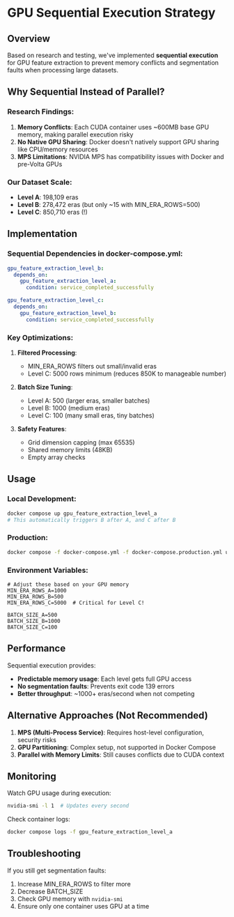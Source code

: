 # GPU Sequential Execution Strategy

## Overview

Based on research and testing, we've implemented **sequential execution** for GPU feature extraction to prevent memory conflicts and segmentation faults when processing large datasets.

## Why Sequential Instead of Parallel?

### Research Findings:
1. **Memory Conflicts**: Each CUDA container uses ~600MB base GPU memory, making parallel execution risky
2. **No Native GPU Sharing**: Docker doesn't natively support GPU sharing like CPU/memory resources
3. **MPS Limitations**: NVIDIA MPS has compatibility issues with Docker and pre-Volta GPUs

### Our Dataset Scale:
- **Level A**: 198,109 eras
- **Level B**: 278,472 eras (but only ~15 with MIN_ERA_ROWS=500)
- **Level C**: 850,710 eras (!)

## Implementation

### Sequential Dependencies in docker-compose.yml:

```yaml
gpu_feature_extraction_level_b:
  depends_on:
    gpu_feature_extraction_level_a:
      condition: service_completed_successfully

gpu_feature_extraction_level_c:
  depends_on:
    gpu_feature_extraction_level_b:
      condition: service_completed_successfully
```

### Key Optimizations:

1. **Filtered Processing**: 
   - MIN_ERA_ROWS filters out small/invalid eras
   - Level C: 5000 rows minimum (reduces 850K to manageable number)

2. **Batch Size Tuning**:
   - Level A: 500 (larger eras, smaller batches)
   - Level B: 1000 (medium eras)
   - Level C: 100 (many small eras, tiny batches)

3. **Safety Features**:
   - Grid dimension capping (max 65535)
   - Shared memory limits (48KB)
   - Empty array checks

## Usage

### Local Development:
```bash
docker compose up gpu_feature_extraction_level_a
# This automatically triggers B after A, and C after B
```

### Production:
```bash
docker compose -f docker-compose.yml -f docker-compose.production.yml up gpu_feature_extraction_level_a
```

### Environment Variables:
```env
# Adjust these based on your GPU memory
MIN_ERA_ROWS_A=1000
MIN_ERA_ROWS_B=500
MIN_ERA_ROWS_C=5000  # Critical for Level C!

BATCH_SIZE_A=500
BATCH_SIZE_B=1000
BATCH_SIZE_C=100
```

## Performance

Sequential execution provides:
- **Predictable memory usage**: Each level gets full GPU access
- **No segmentation faults**: Prevents exit code 139 errors
- **Better throughput**: ~1000+ eras/second when not competing

## Alternative Approaches (Not Recommended)

1. **MPS (Multi-Process Service)**: Requires host-level configuration, security risks
2. **GPU Partitioning**: Complex setup, not supported in Docker Compose
3. **Parallel with Memory Limits**: Still causes conflicts due to CUDA context

## Monitoring

Watch GPU usage during execution:
```bash
nvidia-smi -l 1  # Updates every second
```

Check container logs:
```bash
docker compose logs -f gpu_feature_extraction_level_a
```

## Troubleshooting

If you still get segmentation faults:
1. Increase MIN_ERA_ROWS to filter more
2. Decrease BATCH_SIZE
3. Check GPU memory with `nvidia-smi`
4. Ensure only one container uses GPU at a time